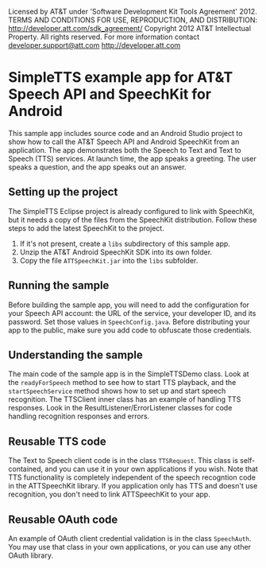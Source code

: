 Licensed by AT&T under 'Software Development Kit Tools Agreement' 2012.
TERMS AND CONDITIONS FOR USE, REPRODUCTION, AND DISTRIBUTION: http://developer.att.com/sdk_agreement/
Copyright 2012 AT&T Intellectual Property. All rights reserved. 
For more information contact developer.support@att.com http://developer.att.com

# SimpleTTS example app for AT&T Speech API and SpeechKit for Android

This sample app includes source code and an Android Studio project to show how to call the AT&T Speech API and Android SpeechKit from an application.  The app demonstrates both the Speech to Text and Text to Speech (TTS) services.  At launch time, the app speaks a greeting.  The user speaks a question, and the app speaks out an answer.

## Setting up the project

The SimpleTTS Eclipse project is already configured to link with SpeechKit, but it needs a copy of the files from the SpeechKit distribution.  Follow these steps to add the latest SpeechKit to the project.

1. If it's not present, create a `libs` subdirectory of this sample app.
2. Unzip the AT&T Android SpeechKit SDK into its own folder.
2. Copy the file `ATTSpeechKit.jar` into the `libs` subfolder.

## Running the sample

Before building the sample app, you will need to add the configuration for your Speech API account: the URL of the service, your developer ID, and its password.  Set those values in `SpeechConfig.java`.  Before distributing your app to the public, make sure you add code to obfuscate those credentials.

## Understanding the sample

The main code of the sample app is in the SimpleTTSDemo class.  Look at the `readyForSpeech` method to see how to start TTS playback, and the `startSpeechService` method shows how to set up and start speech recognition.  The TTSClient inner class has an example of handling TTS responses.  Look in the ResultListener/ErrorListener classes for code handling recognition responses and errors.

## Reusable TTS code

The Text to Speech client code is in the class `TTSRequest`.  This class is self-contained, and you can use it in your own applications if you wish.  Note that TTS functionality is completely independent of the speech recogntion code in the ATTSpeechKit library.  If you application only has TTS and doesn't use recognition, you don't need to link ATTSpeechKit to your app.

## Reusable OAuth code

An example of OAuth client credential validation is in the class `SpeechAuth`.  You may use that class in your own applications, or you can use any other OAuth library. 

